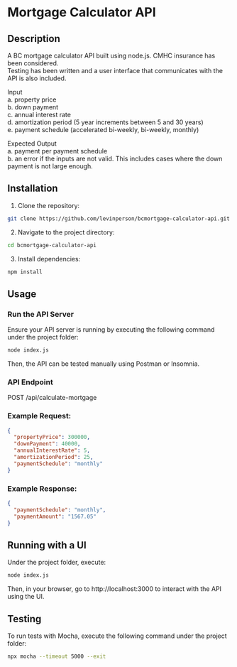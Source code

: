 # Mortgage Calculator API

## Description

A BC mortgage calculator API built using node.js. CMHC insurance has been considered.  
Testing has been written and a user interface that communicates with the API is also included.

Input  
a. property price  
b. down payment  
c. annual interest rate  
d. amortization period (5 year increments between 5 and 30 years)  
e. payment schedule (accelerated bi-weekly, bi-weekly, monthly)

Expected Output  
a. payment per payment schedule  
b. an error if the inputs are not valid. This includes cases where the down payment is not
large enough.

## Installation

1. Clone the repository:

```bash
git clone https://github.com/levinperson/bcmortgage-calculator-api.git
```

2. Navigate to the project directory:

```bash
cd bcmortgage-calculator-api
```

3. Install dependencies:

```bash
npm install
```

## Usage

### Run the API Server

Ensure your API server is running by executing the following command under the project folder:

```bash
node index.js
```

Then, the API can be tested manually using Postman or Insomnia.

### API Endpoint

POST /api/calculate-mortgage

### Example Request:

```json
{
  "propertyPrice": 300000,
  "downPayment": 40000,
  "annualInterestRate": 5,
  "amortizationPeriod": 25,
  "paymentSchedule": "monthly"
}
```

### Example Response:

```json
{
  "paymentSchedule": "monthly",
  "paymentAmount": "1567.05"
}
```

## Running with a UI

Under the project folder, execute:

```bash
node index.js
```

Then, in your browser, go to http://localhost:3000 to interact with the API using the UI.

## Testing

To run tests with Mocha, execute the following command under the project folder:

```bash
npx mocha --timeout 5000 --exit
```
